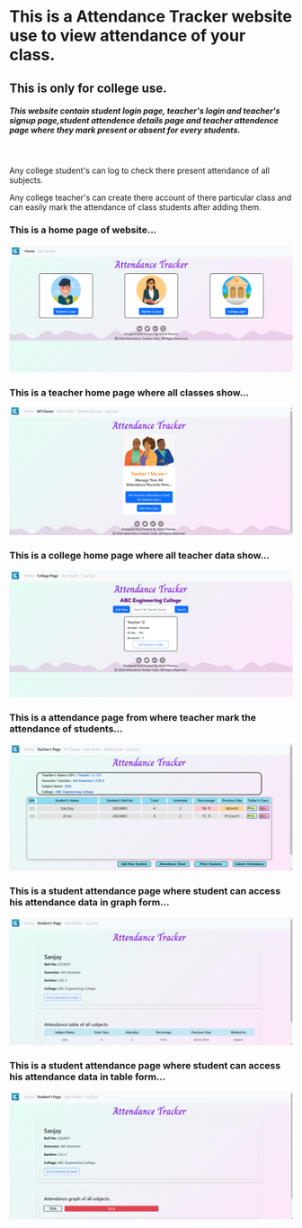 # This is a Attendance Tracker website use to view attendance of your class.
## This is only for college use.
##### This website contain student login page, teacher's login and teacher's signup page,student attendence details page and teacher attendence page where they mark present or absent for every students.
<br>

Any college student's can log to check there present attendance of all subjects.
<br>

Any college teacher's can create there account of there particular class and can easily mark the attendance of class students after adding them.
<br>

### This is a home page of website...
![homePage](/public/imageFolder/HomePage.png)
<br>

### This is a teacher home page where all classes show...
![teacherHomePage](/public/imageFolder/teacherHome.png)
<br>

### This is a college home page where all teacher data show...
![teacherHomePage](/public/imageFolder/CollegePage.png)
<br>

### This is a attendance page from where teacher mark the attendance of students...
![attendancePage](/public/imageFolder/TeacherPage.png)
<br>

### This is a student attendance page where student can access his attendance data in graph form...
![studentPage](/public/imageFolder/StudentPage.png)
<br>

### This is a student attendance page where student can access his attendance data in table form...
![studentPage1](/public/imageFolder/StudentPage1.png)